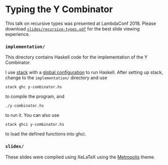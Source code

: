 # Typing the Y Combinator
This talk on recursive types was presented at LambdaConf 2018. Please download [`slides/recursive-types.pdf`](https://github.com/esdrw/recursive-types-talk/blob/master/slides/recursive-types.pdf) for the best slide viewing experience.

### `implementation/`
This directory contains Haskell code for the implementation of the Y Combinator.

I use [stack](https://docs.haskellstack.org/en/stable/README/) with a [global configuration](https://docs.haskellstack.org/en/stable/yaml_configuration/) to run Haskell. After setting up stack, change to the `implementation/` directory and use
```
stack ghc y-combinator.hs
```
to compile the program, and
```
./y-combinator.hs
```
to run it. You can also use
```
stack ghci y-combinator.hs
```
to load the defined functions into ghci.

### `slides/`
These slides were complied using XeLaTeX using the [Metropolis](https://github.com/matze/mtheme) theme.
